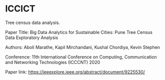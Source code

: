 # ICCICT

Tree census data analysis.

Paper Title: Big Data Analytics for Sustainable Cities: Pune Tree Census Data Exploratory Analysis

Authors: Aboli Marathe, Kapil Mirchandani, Kushal Chordiya, Kevin Stephen

Conference:  11th International Conference on Computing, Communication and Networking Technologies (ICCCNT) 2020

Paper link: https://ieeexplore.ieee.org/abstract/document/9225530/
